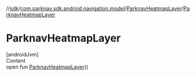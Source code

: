 //[sdk](../../../index.md)/[com.parknav.sdk.android.navigation.model](../index.md)/[ParknavHeatmapLayer](index.md)/[ParknavHeatmapLayer](-parknav-heatmap-layer.md)



# ParknavHeatmapLayer  
[androidJvm]  
Content  
open fun [ParknavHeatmapLayer](-parknav-heatmap-layer.md)()  



